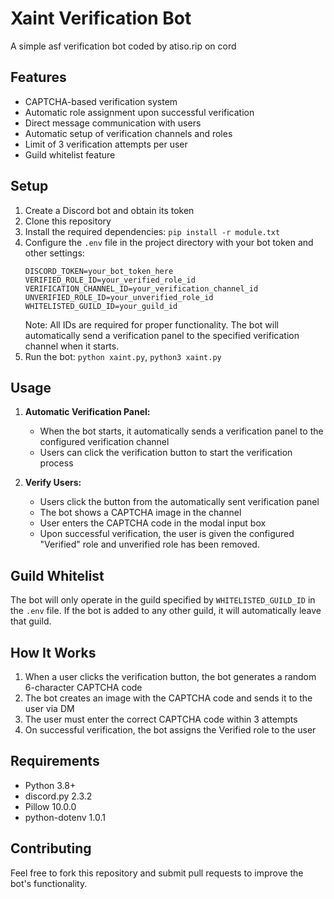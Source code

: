 # Xaint Verification Bot

A simple asf verification bot coded by atiso.rip on cord

## Features

- CAPTCHA-based verification system
- Automatic role assignment upon successful verification
- Direct message communication with users
- Automatic setup of verification channels and roles
- Limit of 3 verification attempts per user
- Guild whitelist feature

## Setup

1. Create a Discord bot and obtain its token
2. Clone this repository
3. Install the required dependencies: `pip install -r module.txt`
4. Configure the `.env` file in the project directory with your bot token and other settings:
   ```
   DISCORD_TOKEN=your_bot_token_here
   VERIFIED_ROLE_ID=your_verified_role_id
   VERIFICATION_CHANNEL_ID=your_verification_channel_id
   UNVERIFIED_ROLE_ID=your_unverified_role_id
   WHITELISTED_GUILD_ID=your_guild_id
   ```
   Note: All IDs are required for proper functionality. The bot will automatically send a verification panel to the specified verification channel when it starts.
5. Run the bot: `python xaint.py`, `python3 xaint.py`

## Usage

1. **Automatic Verification Panel:**
   - When the bot starts, it automatically sends a verification panel to the configured verification channel
   - Users can click the verification button to start the verification process

2. **Verify Users:**
   - Users click the button from the automatically sent verification panel
   - The bot shows a CAPTCHA image in the channel
   - User enters the CAPTCHA code in the modal input box
   - Upon successful verification, the user is given the configured "Verified" role and unverified role has been removed.

## Guild Whitelist

The bot will only operate in the guild specified by `WHITELISTED_GUILD_ID` in the `.env` file. If the bot is added to any other guild, it will automatically leave that guild.

## How It Works

1. When a user clicks the verification button, the bot generates a random 6-character CAPTCHA code
2. The bot creates an image with the CAPTCHA code and sends it to the user via DM
3. The user must enter the correct CAPTCHA code within 3 attempts
4. On successful verification, the bot assigns the Verified role to the user
## Requirements

- Python 3.8+
- discord.py 2.3.2
- Pillow 10.0.0
- python-dotenv 1.0.1

## Contributing

Feel free to fork this repository and submit pull requests to improve the bot's functionality.
